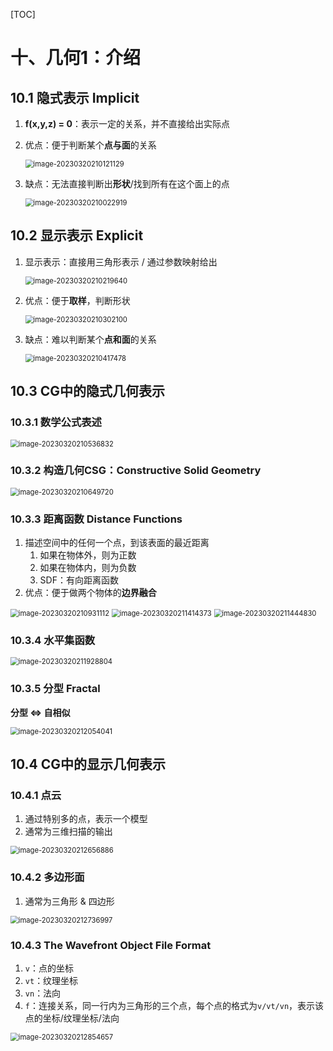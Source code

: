 [TOC]

# 十、几何1：介绍

## 10.1	隐式表示 Implicit

1. **f(x,y,z) = 0**：表示一定的关系，并不直接给出实际点

2. 优点：便于判断某个**点与面**的关系

   <img src="AssetMarkdown/image-20230320210121129.png" alt="image-20230320210121129" style="zoom:80%;" />

3. 缺点：无法直接判断出**形状**/找到所有在这个面上的点

   <img src="AssetMarkdown/image-20230320210022919.png" alt="image-20230320210022919" style="zoom:80%;" />

## 10.2	显示表示 Explicit

1. 显示表示：直接用三角形表示 / 通过参数映射给出

   <img src="AssetMarkdown/image-20230320210219640.png" alt="image-20230320210219640" style="zoom:80%;" />

2. 优点：便于**取样**，判断形状

   <img src="AssetMarkdown/image-20230320210302100.png" alt="image-20230320210302100" style="zoom:80%;" />

3. 缺点：难以判断某个**点和面**的关系

   <img src="AssetMarkdown/image-20230320210417478.png" alt="image-20230320210417478" style="zoom:80%;" />

## 10.3	CG中的隐式几何表示

### 10.3.1	数学公式表述

<img src="AssetMarkdown/image-20230320210536832.png" alt="image-20230320210536832" style="zoom:80%;" />

### 10.3.2	构造几何CSG：Constructive Solid Geometry

<img src="AssetMarkdown/image-20230320210649720.png" alt="image-20230320210649720" style="zoom:80%;" />

### 10.3.3	距离函数 Distance Functions

1. 描述空间中的任何一个点，到该表面的最近距离
   1. 如果在物体外，则为正数
   2. 如果在物体内，则为负数
   3. SDF：有向距离函数
2. 优点：便于做两个物体的**边界融合**

<img src="AssetMarkdown/image-20230320210931112.png" alt="image-20230320210931112" style="zoom:80%;" />

<img src="AssetMarkdown/image-20230320211414373.png" alt="image-20230320211414373" style="zoom:80%;" />

<img src="AssetMarkdown/image-20230320211444830.png" alt="image-20230320211444830" style="zoom:80%;" />

### 10.3.4	水平集函数

<img src="AssetMarkdown/image-20230320211928804.png" alt="image-20230320211928804" style="zoom:80%;" />

### 10.3.5	分型 Fractal

**分型 <=> 自相似**

<img src="AssetMarkdown/image-20230320212054041.png" alt="image-20230320212054041" style="zoom:80%;" />

## 10.4	CG中的显示几何表示

### 10.4.1	点云

1. 通过特别多的点，表示一个模型
2. 通常为三维扫描的输出

<img src="AssetMarkdown/image-20230320212656886.png" alt="image-20230320212656886" style="zoom:80%;" />

### 10.4.2	多边形面

1. 通常为三角形 & 四边形

<img src="AssetMarkdown/image-20230320212736997.png" alt="image-20230320212736997" style="zoom:80%;" />

### 10.4.3	The Wavefront Object File Format

1. `v`：点的坐标
2. `vt`：纹理坐标
3. `vn`：法向
4. `f`：连接关系，同一行内为三角形的三个点，每个点的格式为`v/vt/vn`，表示该点的坐标/纹理坐标/法向

<img src="AssetMarkdown/image-20230320212854657.png" alt="image-20230320212854657" style="zoom:80%;" />